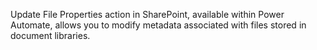 
Update File Properties action in SharePoint, available within Power Automate, allows you to modify metadata associated with files stored in document libraries.
